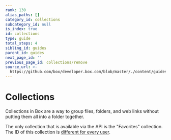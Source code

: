 ```yaml
---
rank: 130
alias_paths: []
category_id: collections
subcategory_id: null
is_index: true
id: collections
type: guide
total_steps: 4
sibling_id: guides
parent_id: guides
next_page_id: ''
previous_page_id: collections/remove
source_url: >-
  https://github.com/box/developer.box.com/blob/master/./content/guides/collections/index.md
---
```


# Collections

Collections in Box are a way to group files, folders, and web links without
putting them all into a folder together.

<Message warning>

The only collection that is available via the API is the "Favorites"
collection. The ID of this collection is [different for every
user](g://collections/list).

</Message>
